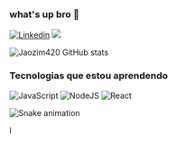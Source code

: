 
### what's up bro 🤙

[![Linkedin](https://img.shields.io/badge/LinkedIn-0077B5?style=for-the-badge&logo=linkedin&logoColor=white)](https://www.linkedin.com/in/jo%C3%A3o-vitor-soares-pru%C3%AAza-b00329238/)
<a href="mailto: joao.soarespru@gmail.com"><img src="https://img.shields.io/badge/Gmail-D14836?style=for-the-badge&logo=gmail&logoColor=white" target_blank></img></a>

![Jaozim420 GitHub stats](https://github-readme-stats.vercel.app/api?username=Jaozim420&show_icons=true&theme=dracula)


### Tecnologias que estou aprendendo
![JavaScript](https://img.shields.io/badge/javascript-%23323330.svg?style=for-the-badge&logo=javascript&logoColor=%23F7DF1E) 
![NodeJS](https://img.shields.io/badge/node.js-6DA55F?style=for-the-badge&logo=node.js&logoColor=white)
![React](https://img.shields.io/badge/react-%2320232a.svg?style=for-the-badge&logo=react&logoColor=%2361DAFB)

![Snake animation](https://github.com/Jaozim420/Jaozim420/blob/output/github-contribution-grid-snake.svg)







l
